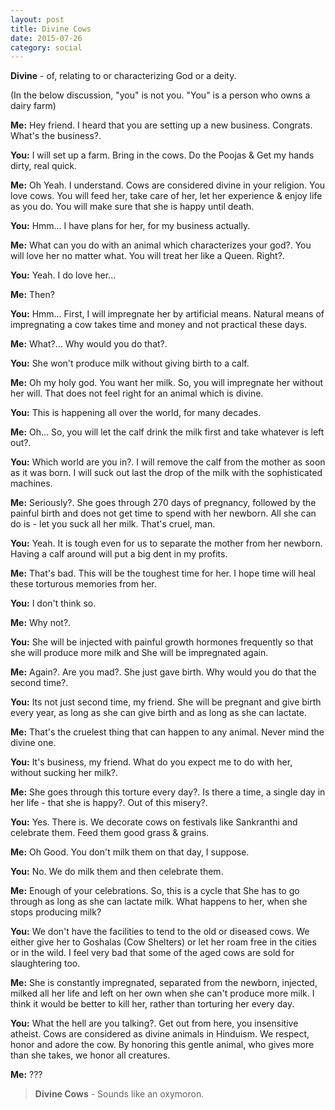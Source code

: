 ```yaml
---
layout: post
title: Divine Cows
date: 2015-07-26
category: social
---
```


**Divine** - of, relating to or characterizing God or a deity.  

(In the below discussion, "you" is not you. "You" is a person who owns a dairy farm)

**Me:** Hey friend. I heard that you are setting up a new business. Congrats. What's the business?.

**You:** I will set up a farm. Bring in the cows. Do the Poojas & Get my hands dirty, real quick.

**Me:** Oh Yeah. I understand. Cows are considered divine in your religion. You love cows. You will feed her, take care of her, let her experience & enjoy life as you do. You will make sure that she is happy until death.

**You:** Hmm... I have plans for her, for my business actually.

**Me:** What can you do with an animal which characterizes your god?. You will love her no matter what. You will treat her like a Queen. Right?.

**You:** Yeah. I do love her...

**Me:** Then?

**You:** Hmm... First, I will impregnate her by artificial means. Natural means of impregnating a cow takes time and money and not practical these days.

**Me:** What?... Why would you do that?.

**You:** She won't produce milk without giving birth to a calf.

**Me:** Oh my holy god. You want her milk. So, you will impregnate her without her will. That does not feel right for an animal which is divine.

**You:** This is happening all over the world, for many decades.

**Me:** Oh... So, you will let the calf drink the milk first and take whatever is left out?.

**You:** Which world are you in?. I will remove the calf from the mother as soon as it was born. I will suck out last the drop of the milk with the sophisticated machines.

**Me:** Seriously?. She goes through 270 days of pregnancy, followed by the painful birth and does not get time to spend with her newborn. All she can do is - let you suck all her milk. That's cruel, man. 

**You:** Yeah. It is tough even for us to separate the mother from her newborn. Having a calf around will put a big dent in my profits. 

**Me:** That's bad. This will be the toughest time for her. I hope time will heal these torturous memories from her.

**You:** I don't think so.

**Me:** Why not?. 

**You:** She will be injected with painful growth hormones frequently so that she will produce more milk and She will be impregnated again.

**Me:** Again?. Are you mad?. She just gave birth. Why would you do that the second time?.

**You:** Its not just second time, my friend. She will be pregnant and give birth every year, as long as she can give birth and as long as she can lactate.

**Me:** That's the cruelest thing that can happen to any animal. Never mind the divine one. 

**You:** It's business, my friend. What do you expect me to do with her, without sucking her milk?. 

**Me:** She goes through this torture every day?. Is there a time, a single day in her life - that she is happy?. Out of this misery?.

**You:** Yes. There is. We decorate cows on festivals like Sankranthi and celebrate them. Feed them good grass & grains.

**Me:** Oh Good. You don't milk them on that day, I suppose.

**You:** No. We do milk them and then celebrate them.

**Me:** Enough of your celebrations. So, this is a cycle that She has to go through as long as she can lactate milk. What happens to her, when she stops producing milk?

**You:** We don't have the facilities to tend to the old or diseased cows. We either give her to Goshalas (Cow Shelters) or let her roam free in the cities or in the wild. I feel very bad that some of the aged cows are sold for slaughtering too.

**Me:**  She is constantly impregnated, separated from the newborn, injected, milked all her life and left on her own when she can't produce more milk. I think it would be better to kill her, rather than torturing her every day.

**You:** What the hell are you talking?. Get out from here, you insensitive atheist. Cows are considered as divine animals in Hinduism. We respect, honor and adore the cow. By honoring this gentle animal, who gives more than she takes, we honor all creatures.

**Me:** ???

> **Divine Cows** - Sounds like an oxymoron.
